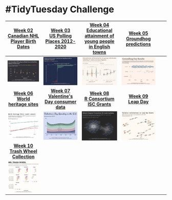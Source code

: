 # #TidyTuesday Challenge

<!-- table header, followed by pictures link -->

|                                                                 [Week 02<br>Canadian NHL Player Birth Dates](https://github.com/poncest/tidytuesday/tree/main/2024/Week_02)                                                                  | [Week 03](https://github.com/poncest/tidytuesday/tree/main/2024/Week_03)[<br>](https://github.com/poncest/tidytuesday/tree/main/2024/Week_02)[US Polling Places 2012-2020](https://github.com/poncest/tidytuesday/tree/main/2024/Week_03) | [Week 04](https://github.com/poncest/tidytuesday/tree/main/2024/Week_04)[<br>](https://github.com/poncest/tidytuesday/tree/main/2024/Week_02)[Educational attainment of young people in English towns](https://github.com/poncest/tidytuesday/tree/main/2024/Week_04) | [Week 05](https://github.com/poncest/tidytuesday/tree/main/2024/Week_05)[<br>](https://github.com/poncest/tidytuesday/tree/main/2024/Week_02)[Groundhog predictions](https://github.com/poncest/tidytuesday/tree/main/2024/Week_05) |     |     |
|:----------------:|:----------------:|:----------------:|:----------------:|------------------|------------------|
|                                                                                                      ![](Week_02/2024_02.png "Week 02")                                                                                                      |                                                                                                    ![](Week_03/2024_03.png "week 03")                                                                                                     |                                                                                                                  ![](Week_04/2024_04.png "week 04")                                                                                                                   |                                                                                                 ![](Week_05/2024_05.png "week 05")                                                                                                  |     |     |
|                                                                   [**Week 06**<br>**World heritage sites**](https://github.com/poncest/tidytuesday/tree/main/2024/Week_06)                                                                   |                                                             [**Week 07**<br>**Valentine's Day consumer data**](https://github.com/poncest/tidytuesday/tree/main/2024/Week_07)                                                             |                                                                              [**Week 08**<br>**R Consortium ISC Grants**](https://github.com/poncest/tidytuesday/tree/main/2024/Week_08)                                                                              |                                                                    [**Week 09**<br>**Leap Day**](https://github.com/poncest/tidytuesday/tree/main/2024/Week_09)                                                                     |     |     |
|                                                                                                      ![](Week_06/2024_06.png "week 06")                                                                                                      |                                                                                                    ![](Week_07/2024_07.png "week 07")                                                                                                     |                                                                                                                  ![](Week_08/2024_08.png "week 08")                                                                                                                   |                                                                                                 ![](Week_09/2024_09.png "week 09")                                                                                                  |     |     |
| [**Week 10**](https://github.com/poncest/tidytuesday/tree/main/2024/Week_10)[<br>](https://github.com/poncest/tidytuesday/tree/main/2024/Week_06)[**Trash Wheel Collection**](https://github.com/poncest/tidytuesday/tree/main/2024/Week_10) |                                                                                                                                                                                                                                           |                                                                                                                                                                                                                                                                       |                                                                                                                                                                                                                                     |     |     |
|                                                                                                      ![](Week_10/2024_10.png "week 10")                                                                                                      |                                                                                                                                                                                                                                           |                                                                                                                                                                                                                                                                       |                                                                                                                                                                                                                                     |     |     |
